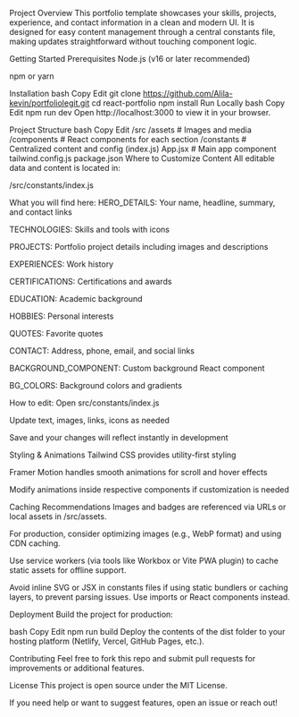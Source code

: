 Project Overview
This portfolio template showcases your skills, projects, experience, and contact information in a clean and modern UI. It is designed for easy content management through a central constants file, making updates straightforward without touching component logic.

Getting Started
Prerequisites
Node.js (v16 or later recommended)

npm or yarn

Installation
bash
Copy
Edit
git clone https://github.com/Alila-kevin/portfoliolegit.git
cd react-portfolio
npm install
Run Locally
bash
Copy
Edit
npm run dev
Open http://localhost:3000 to view it in your browser.

Project Structure
bash
Copy
Edit
/src
  /assets        # Images and media
  /components    # React components for each section
  /constants     # Centralized content and config (index.js)
App.jsx          # Main app component
tailwind.config.js
package.json
Where to Customize Content
All editable data and content is located in:

/src/constants/index.js

What you will find here:
HERO_DETAILS: Your name, headline, summary, and contact links

TECHNOLOGIES: Skills and tools with icons

PROJECTS: Portfolio project details including images and descriptions

EXPERIENCES: Work history

CERTIFICATIONS: Certifications and awards

EDUCATION: Academic background

HOBBIES: Personal interests

QUOTES: Favorite quotes

CONTACT: Address, phone, email, and social links

BACKGROUND_COMPONENT: Custom background React component

BG_COLORS: Background colors and gradients

How to edit:
Open src/constants/index.js

Update text, images, links, icons as needed

Save and your changes will reflect instantly in development

Styling & Animations
Tailwind CSS provides utility-first styling

Framer Motion handles smooth animations for scroll and hover effects

Modify animations inside respective components if customization is needed

Caching Recommendations
Images and badges are referenced via URLs or local assets in /src/assets.

For production, consider optimizing images (e.g., WebP format) and using CDN caching.

Use service workers (via tools like Workbox or Vite PWA plugin) to cache static assets for offline support.

Avoid inline SVG or JSX in constants files if using static bundlers or caching layers, to prevent parsing issues. Use imports or React components instead.

Deployment
Build the project for production:

bash
Copy
Edit
npm run build
Deploy the contents of the dist folder to your hosting platform (Netlify, Vercel, GitHub Pages, etc.).

Contributing
Feel free to fork this repo and submit pull requests for improvements or additional features.

License
This project is open source under the MIT License.

If you need help or want to suggest features, open an issue or reach out!